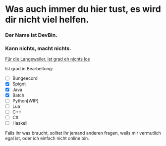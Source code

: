 # Was auch immer du hier tust, es wird dir nicht viel helfen.
### Der Name ist DevBin.
### Kann nichts, macht nichts.

[Für die Langeweiler, ist grad eh nichts los](https://discord.gg/y68H34qkZT)

Ist grad in Bearbeitung:

- [ ] Bungeecord
- [x] Spigot
- [x] Java
- [x] Batch
- [ ] Python[WIP]
- [ ] Lua
- [ ] C++
- [ ] C#
- [ ] Haskell

Falls ihr was braucht, solltet ihr jemand anderen fragen, weils mir vermutlich egal ist, oder ich einfach nicht online bin.
